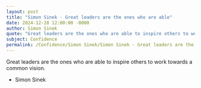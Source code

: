 ```yaml
---
layout: post
title: "Simon Sinek - Great leaders are the ones who are able"
date: 2024-12-28 12:00:00 -0000
author: Simon Sinek
quote: "Great leaders are the ones who are able to inspire others to work towards a common vision."
subject: Confidence
permalink: /Confidence/Simon Sinek/Simon Sinek - Great leaders are the ones who are able
---
```


Great leaders are the ones who are able to inspire others to work towards a common vision.

- Simon Sinek
